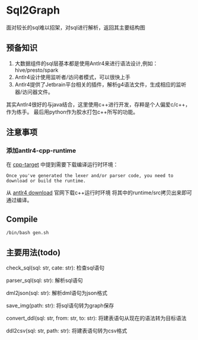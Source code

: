 # Sql2Graph
面对较长的sql难以招架，对sql进行解析，返回其主要结构图

## 预备知识
1. 大数据组件的sql层基本都是使用Antlr4来进行语法设计,例如：hive/presto/spark
2. Antlr4设计使用监听者/访问者模式，可以很快上手
3. Antlr4提供了Jetbrain平台相关的插件，解析g4语法文件，生成相应的监听器/访问器文件。


其实Antlr4很好的与java结合，这里使用c++进行开发，存粹是个人偏爱c/c++，作为练手。 
最后用python作为胶水打包c++所写的功能。

## 注意事项

### 添加antlr4-cpp-runtime
在 [cpp-target](https://github.com/antlr/antlr4/blob/master/doc/cpp-target.md#where-can-i-get-the-runtime) 中提到需要下载编译运行时环境：
```
Once you've generated the lexer and/or parser code, you need to download or build the runtime.
```
从 [antlr4 download](https://www.antlr.org/download.html) 官网下载c++运行时环境
将其中的runtime/src拷贝出来即可通过编译。


## Compile
``` shell
/bin/bash gen.sh
```


## 主要用法(todo)

check_sql(sql: str, cate: str): 检查sql语句

parser_sql(sql: str): 解析sql语句

dml2json(sql: str): 解析dml语句为json格式

save_img(path: str): 将sql语句转为graph保存

convert_ddl(sql: str, from: str, to: str): 将建表语句从现在的语法转为目标语法

ddl2csv(sql: str, path: str): 将建表语句转为csv格式
